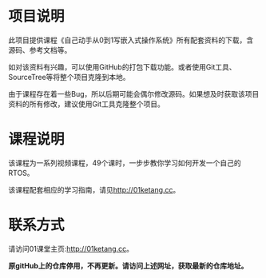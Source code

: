 # 项目说明
此项目提供课程《自己动手从0到1写嵌入式操作系统》所有配套资料的下载，含源码、参考文档等。

如对该资料有兴趣，可以使用GitHub的打包下载功能。或者使用Git工具、SourceTree等将整个项目克隆到本地。

由于课程存在着一些Bug，所以后期可能会偶尔修改源码。如果想及时获取该项目资料的所有修改，建议使用Git工具克隆整个项目。

# 课程说明
该课程为一系列视频课程，49个课时，一步步教你学习如何开发一个自己的RTOS。

该课程配套相应的学习指南，请见<http://01ketang.cc>。

# 联系方式
请访问01课堂主页:<http://01ketang.cc>。

**原gitHub上的仓库停用，不再更新。请访问上述网址，获取最新的仓库地址。**
